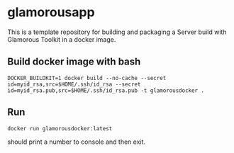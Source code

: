 # glamorousapp
This is a template repository for building and packaging a Server build with Glamorous Toolkit in a docker image.

## Build docker image with bash
```
DOCKER_BUILDKIT=1 docker build --no-cache --secret id=myid_rsa,src=$HOME/.ssh/id_rsa --secret id=myid_rsa.pub,src=$HOME/.ssh/id_rsa.pub -t glamorousdocker .
```
## Run
```
docker run glamorousdocker:latest
```
should print a number to console and then exit.

